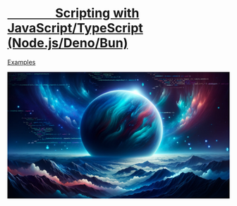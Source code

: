 # [<sup style="color:rgba(255,255,255,.33)">Modern?</sup> Scripting with JavaScript/TypeScript (Node.js/Deno/Bun)](https://synaptiko.github.io/fe-connect-2023-10-scripting-with-js-ts-slides/)

[Examples](https://github.com/synaptiko/fe-connect-2023-10-scripting-with-js-ts-slides/tree/master/examples)

[![Intro image](https://github.com/synaptiko/fe-connect-2023-10-scripting-with-js-ts-slides/blob/011a6c693d1af3be2b6eb6ebff6bd0315b32fc2d/images/intro-alternate.png)](https://synaptiko.github.io/fe-connect-2023-10-scripting-with-js-ts-slides/)